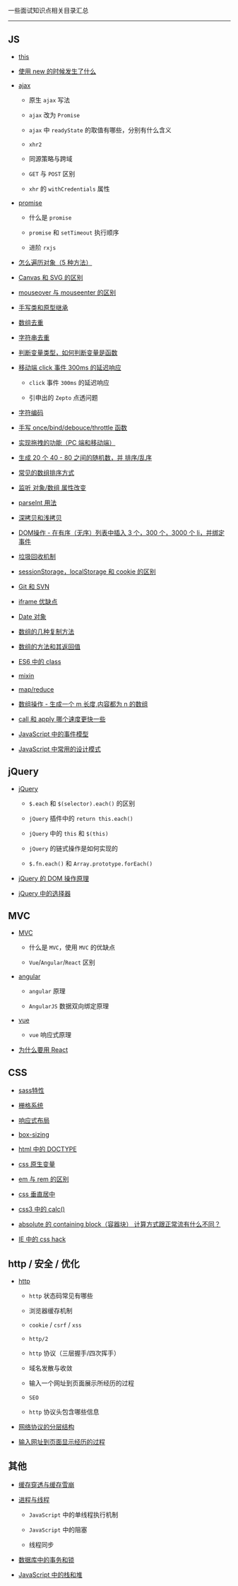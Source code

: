一些面试知识点相关目录汇总

----

## JS

* [this](https://github.com/hanekaoru/WebLearningNotes/blob/master/面试/js/this.md)

* [使用 new 的时候发生了什么](https://github.com/hanekaoru/WebLearningNotes/blob/master/面试/js/new.md)

* [ajax](https://github.com/hanekaoru/WebLearningNotes/blob/master/面试/js/ajax.md)

  * 原生 ```ajax``` 写法

  * ```ajax``` 改为 ```Promise```

  * ```ajax``` 中 ```readyState``` 的取值有哪些，分别有什么含义

  * ```xhr2```

  * 同源策略与跨域

  * ```GET``` 与 ```POST``` 区别

  * ```xhr``` 的 ```withCredentials``` 属性

* [promise](https://github.com/hanekaoru/WebLearningNotes/blob/master/面试/js/promise.md)

  * 什么是 ```promise```

  * ```promise``` 和 ```setTimeout``` 执行顺序

  * 进阶 ```rxjs```

* [怎么遍历对象（5 种方法）](https://github.com/hanekaoru/WebLearningNotes/blob/master/面试/js/遍历对象的方法.md)

* [Canvas 和 SVG 的区别](https://github.com/hanekaoru/WebLearningNotes/blob/master/面试/js/canvas.md)

* [mouseover 与 mouseenter 的区别](https://github.com/hanekaoru/WebLearningNotes/blob/master/面试/js/mouseover.md)

* [手写类和原型继承](https://github.com/hanekaoru/WebLearningNotes/blob/master/面试/js/继承.md) 

* [数组去重](https://github.com/hanekaoru/WebLearningNotes/blob/master/面试/js/数组去重.md) 

* [字符串去重](https://github.com/hanekaoru/WebLearningNotes/blob/master/面试/js/字符串去重.md) 

* [判断变量类型，如何判断变量是函数](https://github.com/hanekaoru/WebLearningNotes/blob/master/面试/js/typeof.md) 

* [移动端 click 事件 300ms 的延迟响应](https://github.com/hanekaoru/WebLearningNotes/blob/master/面试/js/300ms.md) 

  * ```click``` 事件 ```300ms``` 的延迟响应

  * 引申出的 ```Zepto``` 点透问题

* [字符编码](https://github.com/hanekaoru/WebLearningNotes/blob/master/面试/js/字符编码.md) 

* [手写 once/bind/debouce/throttle 函数](https://github.com/hanekaoru/WebLearningNotes/blob/master/面试/js/once-bind-debouce-throttle.md) 

* [实现拖拽的功能（PC 端和移动端）](https://github.com/hanekaoru/WebLearningNotes/blob/master/面试/js/drag.md) 

* [生成 20 个 40 - 80 之间的随机数，并 排序/乱序](https://github.com/hanekaoru/WebLearningNotes/blob/master/面试/js/randomNum.md) 

* [常见的数组排序方式](https://github.com/hanekaoru/WebLearningNotes/blob/master/面试/js/sort.md) 

* [监听 对象/数组 属性改变](https://github.com/hanekaoru/WebLearningNotes/blob/master/面试/js/proxy.md) 

* [parseInt 用法](https://github.com/hanekaoru/WebLearningNotes/blob/master/面试/js/parseInt.md) 

* [深拷贝和浅拷贝](https://github.com/hanekaoru/WebLearningNotes/blob/master/面试/js/深拷贝和浅拷贝.md) 

* [DOM操作 - 在有序（无序）列表中插入 3 个，300 个，3000 个 li，并绑定事件](https://github.com/hanekaoru/WebLearningNotes/blob/master/面试/js/dom.md) 

* [垃圾回收机制](https://github.com/hanekaoru/WebLearningNotes/blob/master/面试/js/垃圾回收机制.md) 

* [sessionStorage，localStorage 和 cookie 的区别](https://github.com/hanekaoru/WebLearningNotes/blob/master/面试/js/sessionStorage-localStorage-cookie.md) 

* [Git 和 SVN](https://github.com/hanekaoru/WebLearningNotes/blob/master/面试/js/git&svn.md) 

* [iframe 优缺点](https://github.com/hanekaoru/WebLearningNotes/blob/master/面试/js/iframe.md) 

* [Date 对象](https://github.com/hanekaoru/WebLearningNotes/blob/master/面试/js/date.md) 

* [数组的几种复制方法](https://github.com/hanekaoru/WebLearningNotes/blob/master/面试/js/array-copy.md) 

* [数组的方法和其返回值](https://github.com/hanekaoru/WebLearningNotes/blob/master/面试/js/array-methods.md) 

* [ES6 中的 class](https://github.com/hanekaoru/WebLearningNotes/blob/master/面试/js/class.md) 

* [mixin](https://github.com/hanekaoru/WebLearningNotes/blob/master/面试/js/mixin.md) 

* [map/reduce](https://github.com/hanekaoru/WebLearningNotes/blob/master/面试/js/map&reduce.md) 

* [数组操作 - 生成一个 m 长度,内容都为 n 的数组](https://github.com/hanekaoru/WebLearningNotes/blob/master/面试/js/fill.md) 

* [call 和 apply 哪个速度更快一些](https://github.com/hanekaoru/WebLearningNotes/blob/master/面试/js/call-apply.md) 

* [JavaScript 中的事件模型](https://github.com/hanekaoru/WebLearningNotes/blob/master/面试/js/emitter.md) 

* [JavaScript 中常用的设计模式](https://github.com/hanekaoru/WebLearningNotes/blob/master/面试/js/设计模式.md) 













## jQuery

* [jQuery](https://github.com/hanekaoru/WebLearningNotes/blob/master/面试/js/jQuery.md)

  * ```$.each``` 和 ```$(selector).each()``` 的区别

  * ```jQuery``` 插件中的 ```return this.each()```

  * ```jQuery``` 中的 ```this``` 和 ```$(this)```

  * ```jQuery``` 的链式操作是如何实现的

  * ```$.fn.each()``` 和 ```Array.prototype.forEach()```

* [jQuery 的 DOM 操作原理](https://github.com/hanekaoru/WebLearningNotes/blob/master/面试/js/jQuery的DOM操作原理.md)

* [jQuery 中的选择器](https://github.com/hanekaoru/WebLearningNotes/blob/master/面试/js/jQuery中的选择器.md)







## MVC

* [MVC](https://github.com/hanekaoru/WebLearningNotes/blob/master/面试/mvc/mvc.md)

  * 什么是 ```MVC```，使用 ```MVC``` 的优缺点

  * ```Vue```/```Angular```/```React``` 区别


* [angular](https://github.com/hanekaoru/WebLearningNotes/blob/master/面试/mvc/angular.md)

  * ```angular``` 原理

  * ```AngularJS``` 数据双向绑定原理

* [vue](https://github.com/hanekaoru/WebLearningNotes/blob/master/面试/mvc/vue.md)

  * ```vue``` 响应式原理

* [为什么要用 React](https://github.com/hanekaoru/WebLearningNotes/blob/master/面试/mvc/react.md)










## CSS

* [sass特性](https://github.com/hanekaoru/WebLearningNotes/blob/master/面试/css/sass.md)

* [栅格系统](https://github.com/hanekaoru/WebLearningNotes/blob/master/面试/css/栅格系统.md)

* [响应式布局](https://github.com/hanekaoru/WebLearningNotes/blob/master/面试/css/响应式布局.md)

* [box-sizing](https://github.com/hanekaoru/WebLearningNotes/blob/master/面试/css/box-sizing.md)

* [html 中的 DOCTYPE](https://github.com/hanekaoru/WebLearningNotes/blob/master/面试/css/DOCTYPE.md)

* [css 原生变量](https://github.com/hanekaoru/WebLearningNotes/blob/master/面试/css/css原生变量.md)

* [em 与 rem 的区别](https://github.com/hanekaoru/WebLearningNotes/blob/master/面试/css/em-rem.md)

* [css 垂直居中](https://github.com/hanekaoru/WebLearningNotes/blob/master/面试/css/css垂直居中.md)

* [css3 中的 calc()](https://github.com/hanekaoru/WebLearningNotes/blob/master/面试/css/calc.md)

* [absolute 的 containing block（容器块） 计算方式跟正常流有什么不同？](https://github.com/hanekaoru/WebLearningNotes/blob/master/面试/css/absolute.md)

* [IE 中的 css hack](https://github.com/hanekaoru/WebLearningNotes/blob/master/面试/css/css-hack.md)








## http / 安全 / 优化

* [http](https://github.com/hanekaoru/WebLearningNotes/blob/master/面试/http/http.md)

  * ```http``` 状态码常见有哪些

  * 浏览器缓存机制

  * ```cookie``` / ```csrf``` / ```xss```

  * ``````http/2``````

  * ```http``` 协议（三层握手/四次挥手）

  * 域名发散与收敛

  * 输入一个网址到页面展示所经历的过程

  * ```SEO```

  * ```http``` 协议头包含哪些信息

* [网络协议的分层结构](https://github.com/hanekaoru/WebLearningNotes/blob/master/面试/http/网络协议的分层结构.md)

* [输入网址到页面显示经历的过程](https://github.com/hanekaoru/WebLearningNotes/blob/master/面试/http/输入网址到页面显示经历的过程.md)








## 其他

* [缓存穿透与缓存雪崩](https://github.com/hanekaoru/WebLearningNotes/blob/master/面试/other/缓存穿透与缓存雪崩.md)

* [进程与线程](https://github.com/hanekaoru/WebLearningNotes/blob/master/面试/other/进程与线程.md)

  * `JavaScript` 中的单线程执行机制

  * `JavaScript` 中的阻塞

  * 线程同步

* [数据库中的事务和锁](https://github.com/hanekaoru/WebLearningNotes/blob/master/面试/other/数据库中的事务和锁.md)

* [JavaScript 中的栈和堆](https://github.com/hanekaoru/WebLearningNotes/blob/master/面试/other/JavaScript中的栈和堆.md)


